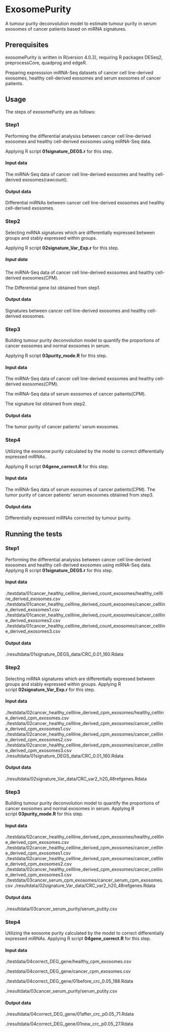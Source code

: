 # ExosomePurity
A tumour purity deconvolution model to estimate tumour purity in serum exosomes of cancer patients based on miRNA signatures.

## Prerequisites
exosomePurity is written in R(version 4.0.3), requiring R packages DESeq2, preprocessCore, quadprog and edgeR.

Preparing expresssion miRNA-Seq datasets of cancer cell line-derived exosomes, healthy cell-derived exosomes and serum exosomes of cancer patients.


## Usage

The steps of exosomePurity are as follows:

### Step1
Performing the differential analysiss between cancer cell line-derived exosomes and healthy cell-derived exosomes using miRNA-Seq data.

Applying R script **01signature_DEGS.r** for this step. 
#### Input data
The miRNA-Seq data of cancer cell line-derived exosomes and healthy cell-derived exosomes(rawcount).
#### Output data
Differential miRNAs between cancer cell line-derived exosomes and healthy cell-derived exosomes.

### Step2
Selecting miRNA signatures which are differentially expressed between groups and stably expressed within groups.

Applying R script **02signature_Var_Exp.r** for this step. 
##### Input data
The miRNA-Seq data of cancer cell line-derived exosomes and healthy cell-derived exosomes(CPM).

The Differential gene list obtained from step1.
#### Output data
Signatures between cancer cell line-derived exosomes and healthy cell-derived exosomes.

### Step3
Building tumour purity deconvolution model to quantify the proportions of cancer exosomes and normal exosomes in serum.

Applying R script **03purity_mode.R** for this step. 
#### Input data
The miRNA-Seq data of cancer cell line-derived exosomes and healthy cell-derived exosomes(CPM).

The miRNA-Seq data of serum exosomes of cancer patients(CPM).

The signature list obtained from step2.
#### Output data
The tumor purity of cancer patients' serum exosomes.

### Step4
Utilizing the exosome purity calculated by the model to correct differentially expressed miRNAs.

Applying R script **04gene_correct.R** for this step.
#### Input data
The miRNA-Seq data of serum exosomes of cancer patients(CPM).
The tumor purity of cancer patients' serum exosomes obtained from step3.
#### Output data
Differentially expressed miRNAs corrected by tumour purity.



## Running the tests
### Step1
Performing the differential analysiss between cancer cell line-derived exosomes and healthy cell-derived exosomes using miRNA-Seq data.
Applying R script **01signature_DEGS.r** for this step.
#### Input data
./testdata/01cancer_healthy_cellline_derived_count_exosomes/healthy_cellline_derived_exosomes.csv
./testdata/01cancer_healthy_cellline_derived_count_exosomes/cancer_cellline_derived_exosomes1.csv
./testdata/01cancer_healthy_cellline_derived_count_exosomes/cancer_cellline_derived_exosomes2.csv
./testdata/01cancer_healthy_cellline_derived_count_exosomes/cancer_cellline_derived_exosomes3.csv
#### Output data
./resultdata/01signature_DEGS_data/CRC_0.01_160.Rdata


### Step2
Selecting miRNA signatures which are differentially expressed between groups and stably expressed within groups.
Applying R script **02signature_Var_Exp.r** for this step.
#### Input data
./testdata/02cancer_healthy_cellline_derived_cpm_exosomes/healthy_cellline_derived_cpm_exosomes.csv
./testdata/02cancer_healthy_cellline_derived_cpm_exosomes/cancer_cellline_derived_cpm_exosomes1.csv
./testdata/02cancer_healthy_cellline_derived_cpm_exosomes/cancer_cellline_derived_cpm_exosomes2.csv
./testdata/02cancer_healthy_cellline_derived_cpm_exosomes/cancer_cellline_derived_cpm_exosomes3.csv
./resultdata/01signature_DEGS_data/CRC_0.01_160.Rdata
#### Output data
./resultdata/02signature_Var_data/CRC_var2_h20_48refgenes.Rdata


### Step3
Building tumour purity deconvolution model to quantify the proportions of cancer exosomes and normal exosomes in serum.
Applying R script **03purity_mode.R** for this step.
#### Input data
./testdata/02cancer_healthy_cellline_derived_cpm_exosomes/healthy_cellline_derived_cpm_exosomes.csv
./testdata/02cancer_healthy_cellline_derived_cpm_exosomes/cancer_cellline_derived_cpm_exosomes1.csv
./testdata/02cancer_healthy_cellline_derived_cpm_exosomes/cancer_cellline_derived_cpm_exosomes2.csv
./testdata/02cancer_healthy_cellline_derived_cpm_exosomes/cancer_cellline_derived_cpm_exosomes3.csv
./testdata/03cancer_serum_cpm_exosomes/cancer_serum_cpm_exosomes.csv
./resultdata/02signature_Var_data/CRC_var2_h20_48refgenes.Rdata
#### Output data
./resultdata/03cancer_serum_purity/serum_putity.csv


### Step4
Utilizing the exosome purity calculated by the model to correct differentially expressed miRNAs.
Applying R script **04gene_correct.R** for this step.
#### Input data
./testdata/04correct_DEG_gene/healthy_cpm_exosomes.csv

./testdata/04correct_DEG_gene/cancer_cpm_exosomes.csv

./testdata/04correct_DEG_gene/01before_crc_0.05_188.Rdata

./resultdata/03cancer_serum_purity/serum_putity.csv

#### Output data
./resultdata/04correct_DEG_gene/01after_crc_p0.05_71.Rdata

./resultdata/04correct_DEG_gene/01new_crc_p0.05_27.Rdata
